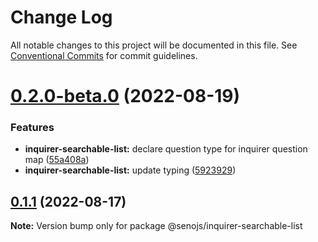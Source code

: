 # Change Log

All notable changes to this project will be documented in this file.
See [Conventional Commits](https://conventionalcommits.org) for commit guidelines.

# [0.2.0-beta.0](https://github.com/senoteam/inquirer-searchable-list/compare/@senojs/inquirer-searchable-list@0.1.1...@senojs/inquirer-searchable-list@0.2.0-beta.0) (2022-08-19)


### Features

* **inquirer-searchable-list:** declare question type for inquirer question map ([55a408a](https://github.com/senoteam/inquirer-searchable-list/commit/55a408adb4ecbb173d5129e41e2164cbfa665757))
* **inquirer-searchable-list:** update typing ([5923929](https://github.com/senoteam/inquirer-searchable-list/commit/5923929c8b125c41775df72b547e3b9b77be3e95))





## [0.1.1](https://github.com/senoteam/inquirer-searchable-list/compare/@senojs/inquirer-searchable-list@0.1.0...@senojs/inquirer-searchable-list@0.1.1) (2022-08-17)

**Note:** Version bump only for package @senojs/inquirer-searchable-list

